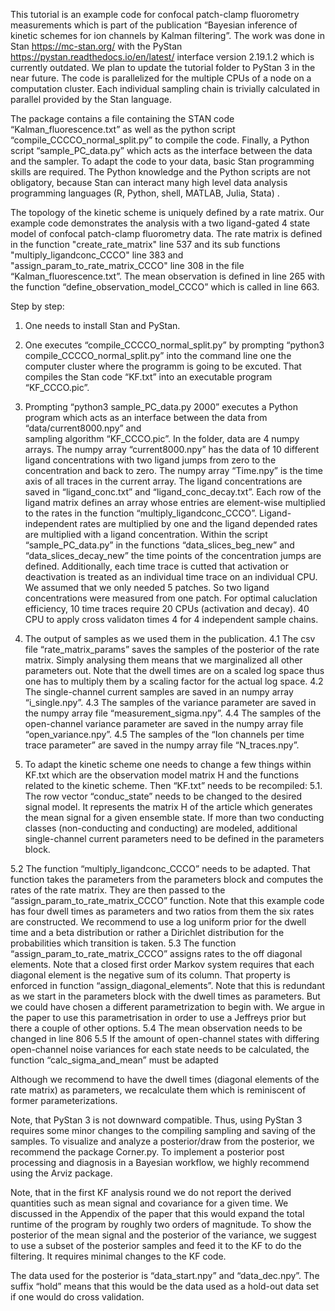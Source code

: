 This tutorial is an example code for confocal patch-clamp fluorometry measurements which is part of the publication “Bayesian inference of kinetic schemes for ion channels by Kalman filtering”. The work was done in Stan https://mc-stan.org/ with the PyStan https://pystan.readthedocs.io/en/latest/ interface version 2.19.1.2 which is currently outdated. We plan to update the tutorial folder to PyStan 3 in the near future. The code is parallelized for the multiple CPUs of a node on a computation cluster. Each individual sampling chain is trivially calculated in parallel provided by the Stan language.

The package contains a file containing the STAN code “Kalman_fluorescence.txt” as well as the python script “compile_CCCCO_normal_split.py” to compile the code. Finally, a Python script “sample_PC_data.py” which acts as the interface between the data and the sampler. To adapt the code to your data, basic Stan programming skills are required. The Python knowledge and the Python scripts are not obligatory, because Stan can interact many high level data analysis programming languages (R, Python, shell, MATLAB, Julia, Stata) .

The topology of the kinetic scheme is uniquely defined by a rate matrix. Our example code demonstrates the analysis with a two ligand-gated 4 state model of confocal patch-clamp fluorometry data. The rate matrix is defined in the function "create_rate_matrix" line 537 and its sub functions "multiply_ligandconc_CCCO" line 383 and "assign_param_to_rate_matrix_CCCO" line 308 in the file “Kalman_fluorescence.txt”. The mean observation is defined in line 265 with the function “define_observation_model_CCCO” which is called in line 663.

Step by step:

1. One needs to install Stan and PyStan.

2. One executes “compile_CCCCO_normal_split.py” by prompting
“python3  compile_CCCCO_normal_split.py” into the command line one the computer cluster where the programm is going to be excuted.
That compiles the Stan code “KF.txt” into an executable program “KF_CCCO.pic”.
	 
3. Prompting “python3 sample_PC_data.py 2000” executes a Python program which acts 
as an interface between the data from “data/current8000.npy” and 	    
sampling algorithm “KF_CCCO.pic”. In the folder, data are 4 numpy arrays. The numpy 
array “current8000.npy” has the data of 10 different ligand concentrations with two
ligand jumps from zero to the concentration and back to zero. The numpy array  “Time.npy”
is the time axis of all traces in the  current array. The ligand concentrations are saved 
in “ligand_conc.txt” and “ligand_conc_decay.txt”. Each row of the ligand matrix defines an 
array whose entries are element-wise multiplied to the rates in the function 
“multiply_ligandconc_CCCO”. Ligand-independent rates are multiplied by one and the ligand
depended rates are multiplied with a ligand concentration. Within the script  
“sample_PC_data.py” in the functions “data_slices_beg_new” and 	“data_slices_decay_new” 
the time points of the concentration jumps are defined. Additionally, each time trace 
is cutted that activation or deactivation is treated as an individual time trace on an 
individual CPU. We assumed that we only needed 5 patches. So two ligand concentrations 
were measured from one patch. For optimal caluclation efficiency, 10 time traces 
require 20 CPUs (activation and decay). 40 CPU to apply cross validaton times 4 for 
4 independent sample chains.

4. The output of samples as we used them in the publication.
4.1 The csv file “rate_matrix_params” saves the samples of the posterior of the rate 
matrix. Simply analysing them means that we marginalized all other parameters out. Note
that the dwell times are on a scaled log space 	thus one has to multiply them by a 
scaling factor for the actual log space. 
4.2 The single-channel current samples are saved in an numpy array “i_single.npy”.
4.3 The samples of the variance parameter are saved in the numpy array 	file “measurement_sigma.npy”.
4.4 The samples of the open-channel variance parameter are saved in the numpy array file “open_variance.npy”.
4.5 The samples of the “Ion channels per time trace parameter” are saved in the numpy array file “N_traces.npy”.

5. To adapt the kinetic scheme one needs to change a few things within KF.txt  which are 
the observation model matrix H and the functions related to the kinetic scheme. Then 
“KF.txt” needs to be recompiled:
5.1. The row vector “conduc_state” needs to  be changed to the desired signal model. It 
represents the matrix H of the 	article which generates the mean signal for a given 
ensemble state. If more than  two conducting classes (non-conducting and conducting) are
modeled, additional single-channel current parameters need to be defined in the parameters block.

5.2 The function “multiply_ligandconc_CCCO” needs to be adapted. That function takes the parameters from
the parameters block and computes the rates of the rate matrix. They are then passed to the 
“assign_param_to_rate_matrix_CCCO” function. Note that this example code has four dwell times as parameters and two 
ratios from them the six rates are constructed. We recommend to use a log uniform prior for the 
dwell time and a beta distribution or rather a Dirichlet distribution for the 	probabilities which transition is taken.
5.3 The function “assign_param_to_rate_matrix_CCCO” assigns rates to 	the off diagonal elements. Note that 
a closed first order Markov system requires that each diagonal element is the negative sum of its column. 
That property is enforced in function “assign_diagonal_elements”. Note that this is redundant as we start 
in the 	parameters block with the dwell times as parameters. But we could have chosen a different 
parametrization to begin with. We argue in the paper to use this parametrisation in order to use a 
Jeffreys prior but there a couple of other options.
5.4 The mean observation needs to be changed in line 806
5.5 If the amount of open-channel states with differing open-channel noise variances for each state needs to be calculated,
the function “calc_sigma_and_mean” must be adapted

Although we recommend to have the dwell times (diagonal elements of the rate matrix) as parameters, we recalculate them which is reminiscent of former parameterizations.

Note, that PyStan 3 is not downward compatible. Thus, using PyStan 3 requires some minor changes to the compiling sampling and saving of the samples. To visualize and analyze a posterior/draw from the posterior, we recommend the package Corner.py. To implement a posterior post processing and diagnosis in a Bayesian workflow, we highly recommend using the Arviz package.

Note, that in the first KF analysis round we do not report the derived quantities such as mean signal and covariance for a given time. We discussed in the Appendix of the paper that this would expand the total runtime of the program by roughly two orders of magnitude. To show the posterior of the mean signal and the posterior of the variance, we suggest to use a subset of the posterior samples and feed it to the KF to do the filtering. It requires minimal changes to the KF code.

The data used for the posterior is “data_start.npy” and “data_dec.npy”. The suffix “hold” means that this would be the data used as a hold-out data set if one would do cross validation.
